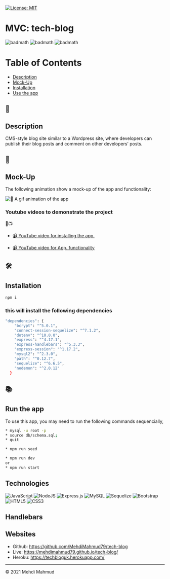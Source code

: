 [![License: MIT](https://img.shields.io/badge/License-MIT-yellow.svg)](https://opensource.org/licenses/MIT)

# MVC: tech-blog

![badmath](https://img.shields.io/github/issues/MehdiMahmud79/tech-blog)
![badmath](https://img.shields.io/github/forks/MehdiMahmud79/tech-blog)
![badmath](https://img.shields.io/github/stars/MehdiMahmud79/tech-blog)

# Table of Contents 

* [Description](#description)
* [Mock-Up](#🚀)
* [Installation](#installation)
* [Use the app](#📚)



## 📝
## Description 

CMS-style blog site similar to a Wordpress site, where developers can publish their blog posts and comment on other developers’ posts.

## 🚀
## Mock-Up

The following animation show a mock-up of the app and functionality:


![📸 A gif animation of the app](./assets/screen.gif)


### Youtube videos to demonstrate the project
🔴📺

* [📹 YouTube video for installing the app.](https://youtu.be/9dsqo-P7hzA)

* [📹 YouTube video for App. functionality](https://youtu.be/Inq1qAglcDo)

## 🛠️ 
##  Installation
```bash
npm i
```

### this will install the following dependencies 
```bash
"dependencies": {
    "bcrypt": "^5.0.1",
    "connect-session-sequelize": "^7.1.2",
    "dotenv": "^10.0.0",
    "express": "^4.17.1",
    "express-handlebars": "^5.3.3",
    "express-session": "^1.17.2",
    "mysql2": "^2.3.0",
    "path": "^0.12.7",
    "sequelize": "^6.6.5",
    "nodemon": "^2.0.12"
  }

```

## 📚
## Run the app

  To use this app, you may need to run the following commands sequencially,

```bash
* mysql -u root -p
* source db/schema.sql;
* quit

* npm run seed

* npm run dev
or
* npm run start
```
## Technologies

![JavaScript](https://img.shields.io/badge/javascript-%23323330.svg?style=for-the-badge&logo=javascript&logoColor=%23F7DF1E)
![NodeJS](https://img.shields.io/badge/node.js-6DA55F?style=for-the-badge&logo=node.js&logoColor=white)
![Express.js](https://img.shields.io/badge/express.js-%23404d59.svg?style=for-the-badge&logo=express&logoColor=%2361DAFB)
![MySQL](https://img.shields.io/badge/mysql-%2300f.svg?style=for-the-badge&logo=mysql&logoColor=white)
![Sequelize](https://img.shields.io/badge/Sequelize-52B0E7?style=for-the-badge&logo=Sequelize&logoColor=white)
![Bootstrap](https://img.shields.io/badge/bootstrap-%23563D7C.svg?style=for-the-badge&logo=bootstrap&logoColor=white)
![HTML5](https://img.shields.io/badge/html5-%23E34F26.svg?style=for-the-badge&logo=html5&logoColor=white)
![CSS3](https://img.shields.io/badge/css3-%231572B6.svg?style=for-the-badge&logo=css3&logoColor=white)
## Handlebars

## Websites
* Github: https://github.com/MehdiMahmud79/tech-blog
* Live: https://mehdimahmud79.github.io/tech-blog/
* Heroku: https://techbloguk.herokuapp.com/

---
© 2021 Mehdi Mahmud
